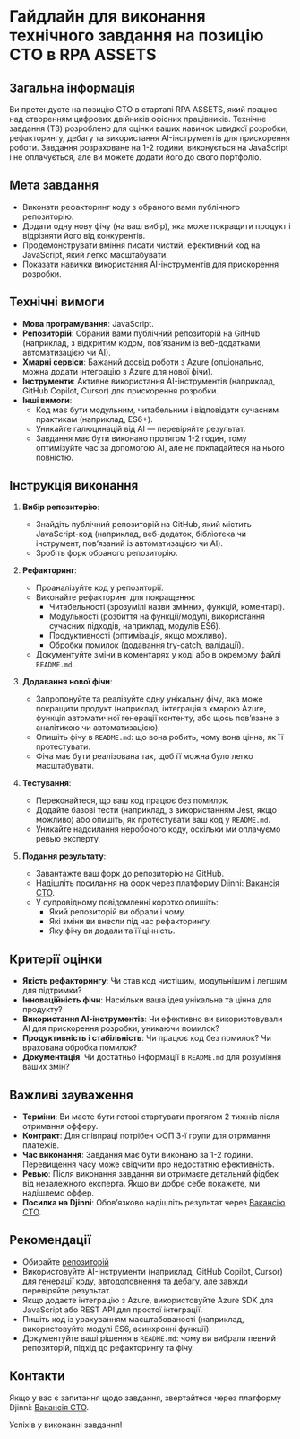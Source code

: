 # Гайдлайн для виконання технічного завдання на позицію CTO в RPA ASSETS

## Загальна інформація
Ви претендуєте на позицію CTO в стартапі RPA ASSETS, який працює над створенням цифрових двійників офісних працівників. Технічне завдання (ТЗ) розроблено для оцінки ваших навичок швидкої розробки, рефакторингу, дебагу та використання AI-інструментів для прискорення роботи. Завдання розраховане на 1-2 години, виконується на JavaScript і не оплачується, але ви можете додати його до свого портфоліо.

## Мета завдання
- Виконати рефакторинг коду з обраного вами публічного репозиторію.
- Додати одну нову фічу (на ваш вибір), яка може покращити продукт і відрізняти його від конкурентів.
- Продемонструвати вміння писати чистий, ефективний код на JavaScript, який легко масштабувати.
- Показати навички використання AI-інструментів для прискорення розробки.

## Технічні вимоги
- **Мова програмування**: JavaScript.
- **Репозиторій**: Обраний вами публічний репозиторій на GitHub (наприклад, з відкритим кодом, пов’язаним із веб-додатками, автоматизацією чи AI).
- **Хмарні сервіси**: Бажаний досвід роботи з Azure (опціонально, можна додати інтеграцію з Azure для нової фічи).
- **Інструменти**: Активне використання AI-інструментів (наприклад, GitHub Copilot, Cursor) для прискорення розробки.
- **Інші вимоги**:
  - Код має бути модульним, читабельним і відповідати сучасним практикам (наприклад, ES6+).
  - Уникайте галюцинацій від AI — перевіряйте результат.
  - Завдання має бути виконано протягом 1-2 годин, тому оптимізуйте час за допомогою AI, але не покладайтеся на нього повністю.

## Інструкція виконання
1. **Вибір репозиторію**:
   - Знайдіть публічний репозиторій на GitHub, який містить JavaScript-код (наприклад, веб-додаток, бібліотека чи інструмент, пов’язаний із автоматизацією чи AI).
   - Зробіть форк обраного репозиторію.

2. **Рефакторинг**:
   - Проаналізуйте код у репозиторії.
   - Виконайте рефакторинг для покращення:
     - Читабельності (зрозумілі назви змінних, функцій, коментарі).
     - Модульності (розбиття на функції/модулі, використання сучасних підходів, наприклад, модулів ES6).
     - Продуктивності (оптимізація, якщо можливо).
     - Обробки помилок (додавання try-catch, валідації).
   - Документуйте зміни в коментарях у коді або в окремому файлі `README.md`.

3. **Додавання нової фічи**:
   - Запропонуйте та реалізуйте одну унікальну фічу, яка може покращити продукт (наприклад, інтеграція з хмарою Azure, функція автоматичної генерації контенту, або щось пов’язане з аналітикою чи автоматизацією).
   - Опишіть фічу в `README.md`: що вона робить, чому вона цінна, як її протестувати.
   - Фіча має бути реалізована так, щоб її можна було легко масштабувати.

4. **Тестування**:
   - Переконайтеся, що ваш код працює без помилок.
   - Додайте базові тести (наприклад, з використанням Jest, якщо можливо) або опишіть, як протестувати ваш код у `README.md`.
   - Уникайте надсилання неробочого коду, оскільки ми оплачуємо ревью експерту.

5. **Подання результату**:
   - Завантажте ваш форк до репозиторію на GitHub.
   - Надішліть посилання на форк через платформу Djinni: [Вакансія CTO](https://djinni.co/jobs/749587-cto-u-ai-startap/).
   - У супровідному повідомленні коротко опишіть:
     - Який репозиторій ви обрали і чому.
     - Які зміни ви внесли під час рефакторингу.
     - Яку фічу ви додали та її цінність.

## Критерії оцінки
- **Якість рефакторингу**: Чи став код чистішим, модульнішим і легшим для підтримки?
- **Інноваційність фічи**: Наскільки ваша ідея унікальна та цінна для продукту?
- **Використання AI-інструментів**: Чи ефективно ви використовували AI для прискорення розробки, уникаючи помилок?
- **Продуктивність і стабільність**: Чи працює код без помилок? Чи врахована обробка помилок?
- **Документація**: Чи достатньо інформації в `README.md` для розуміння ваших змін?

## Важливі зауваження
- **Терміни**: Ви маєте бути готові стартувати протягом 2 тижнів після отримання офферу.
- **Контракт**: Для співпраці потрібен ФОП 3-ї групи для отримання платежів.
- **Час виконання**: Завдання має бути виконано за 1-2 години. Перевищення часу може свідчити про недостатню ефективність.
- **Ревью**: Після виконання завдання ви отримаєте детальний фідбек від незалежного експерта. Якщо ви добре себе покажете, ми надішлемо оффер.
- **Посилка на Djinni**: Обов’язково надішліть результат через [Вакансію CTO](https://djinni.co/jobs/749587-cto-u-ai-startap/).

## Рекомендації
- Обирайте [репозиторій](https://github.com/RPA-ASSETS-LIMITED)
- Використовуйте AI-інструменти (наприклад, GitHub Copilot, Cursor) для генерації коду, автодоповнення та дебагу, але завжди перевіряйте результат.
- Якщо додаєте інтеграцію з Azure, використовуйте Azure SDK для JavaScript або REST API для простої інтеграції.
- Пишіть код із урахуванням масштабованості (наприклад, використовуйте модулі ES6, асинхронні функції).
- Документуйте ваші рішення в `README.md`: чому ви вибрали певний репозиторій, підхід до рефакторингу та фічу.

## Контакти
Якщо у вас є запитання щодо завдання, звертайтеся через платформу Djinni: [Вакансія CTO](https://djinni.co/jobs/749587-cto-u-ai-startap/).

Успіхів у виконанні завдання!
